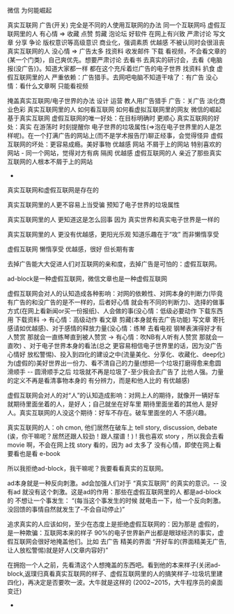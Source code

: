 
微信 为何能崛起

真实互联网 广告(开关)
完全是不同的人使用互联网的办法 同一个互联网吗
虚假互联网里的人 有心情 => 收藏 点赞 剪藏 泡论坛 好软件 在网上有兴致 严肃讨论 写文章 分享 争论 版权意识等高级意识 商业化，强调素质 优越感 不被认同时会很沮丧
真实互联网的人 没心情 => 广告太多 找资料 收发邮件 下载 看视频，不会看文章的(某一个门类)，自己爽优先。想要严肃讨论 去看书 去真实的研讨会，去看《电脑报(没广告)》。知道大家都一样 都在这个充斥着烂广告的电子世界 找资料 扒食
虚假互联网里的人 严重依赖：广告猎手。去网吧电脑不知道干啥了：有广告 没心情：看什么文章啊 只能看视频

掩盖真实互联网/电子世界的办法 设计 运营
教人用广告猎手
广告：关广告 淡化商业色彩
真实互联网里的人 如何看互联网 如何看虚拟互联网里的网友
微信的崛起基于真实互联网
虚假互联网的唯一好处：在目标明确时 更顺心
真实互联网的好处：真实 在游荡时 时刻提醒你 电子世界的垃圾属性(=>泡在电子世界里的人是怎样呢)。在一个打满广告的网站上(而不是学术报告厅)聊正经事，会觉得怪异
虚假互联网的坏处：更容易成瘾。美好事物 优越感
网站 不屑于上的网站 特别喜欢的网站 - 同一个网站，觉得对方有病 隔阂 优越感
虚假互联网的人 亲近了那些真实互联网的人根本不屑于上的网站

-

真实互联网和虚假互联网是存在的

真实互联网里的人更不容易上当受骗 预知了电子世界的垃圾属性

真实互联网里的人 更知道这是怎么回事 因为 真实世界和真实电子世界是一样的

真实互联网里的人 更没有优越感，更阳光乐观 知道乐趣在于“攻” 而非懒惰享受

虚假互联网 懒惰享受 优越感，很好 但长期有害

去掉广告能大大促进人们对互联网的亲和度，去掉广告是可怕的：虚假互联网。

ad-block是一种虚假互联网，微信文章也是一种虚假互联网

虚假互联网会对人的认知造成各种影响：对网的依赖性、对网本身的判断力(毕竟有广告的和没广告的是不一样的，后者好心情 就会有不同的判断力)、选择的做事方式(在网上看新闻or买一份报纸)、人会做的事(没心情：低级必要动作 下载东西用 下载资料 -> 有心情：高级动作 看文章 剪藏(本身就有去广告功能) 写文章 寄托感请如优越感)、对于感情的释放力量(没心情：练琴 去看电视 钢琴表演得好才有人赞赏 那就会一直练琴直到被人赞赏 -> 有心情：吹NB有人听有人赞赏 那就会一直吹) 、对于电子世界本身的看法(总之 更容易相信电子世界里的话，因为没广告 心情好 放松警惕)、投入到四化的建设之中(流量美化、分享化、收藏化、deep化) 为(虚假的)美好世界出一份力、看不清自己的力量(想把一个垃圾打磨得愈来愈圆滑顺手 -- 圆滑顺手之后 垃圾就不再是垃圾了-至少我会去广告了 比他人强。力量的定义不再是看清事物本身的 有分辨力，而是和他人比的 有优越感)

虚假互联网会对人的对“人”的认知造成影响：对网上人的期待，就像开一辆好车 就期待里面坐着的人，是好人；自己就坐在好车里 期待里面坐着的其他人 是好人。真实互联网的人没这个期待：好车不存在。破车里面坐的人 不感兴趣。

真实互联网的人：oh cmon, 他们居然在破车上 tell story, discussion, debate (诶，你干嘛呢？居然还跟人较劲！跟人摆谱！) ! 我也喜欢 story ，所以我会去看 movie 啊，不会在网上找 story 看的，因为 ad 太多了 没有心情，即使在网上看要看也是看 e-book 

所以我拒绝ad-block，我干嘛呢？我要看看真实的互联网。

ad本身就是一种反向刺激。ad会加强人们对于 “真实互联网” 的真实的意识。-- 没有ad 就没有这个刺激。这是ad的作用：那些在虚假互联网里的人 都是ad-block的
不想让一个事发生： “(每当这个事发生的时候 就电击一下，给一个反向刺激。没回馈的事情自然就发生了-不会自动停止)”

追求真实的人应该如何，至少在态度上是拒绝虚假互联网的：因为那是 虚假的，是一种欺骗：互联网本来的样子 90%的电子世界新产出都是眼球经济的事实，虚假互联网会很好地掩盖他们。比如 去广告 精美的界面 “开好车的(界面精美无广告,让人放松警惕)就是好人(文章内容好)”

在拥抱一个人之前，先看清这个人想掩盖的东西吧。看到他的本来样子(关闭ad-block,返璞归真看真实互联网的样子、虚假互联网里的人的搞笑样子-垃圾坑里建四化)，再决定是否要吹一波。大牛就是这样的 (2002~2015，大牛程序员的桌面变迁)



-
